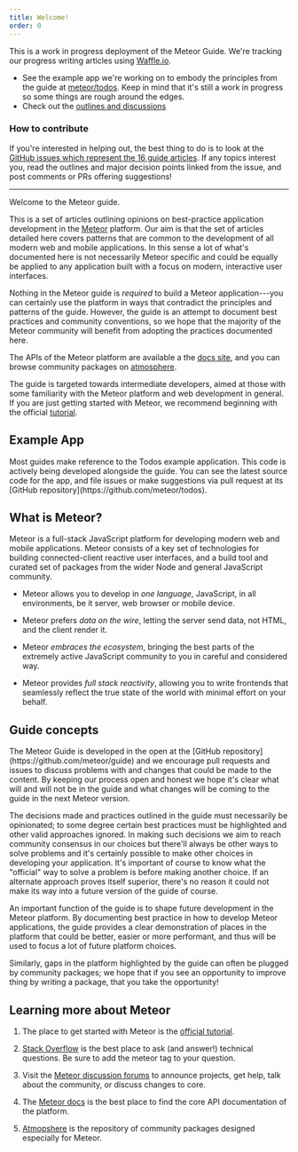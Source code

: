 ```yaml
---
title: Welcome!
order: 0
---
```


This is a work in progress deployment of the Meteor Guide. We're tracking our progress writing articles using [Waffle.io](https://waffle.io/meteor/guide?label=article).

- See the example app we're working on to embody the principles from the guide at [meteor/todos](https://github.com/meteor/todos). Keep in mind that it's still a work in progress so some things are rough around the edges.
- Check out the [outlines and discussions](https://github.com/meteor/guide/labels/article)

### How to contribute

If you're interested in helping out, the best thing to do is to look at the [GitHub issues which represent the 16 guide articles](https://github.com/meteor/guide/labels/article). If any topics interest you, read the outlines and major decision points linked from the issue, and post comments or PRs offering suggestions!

---

Welcome to the Meteor guide.

This is a set of articles outlining opinions on best-practice application development in the [Meteor](https://meteor.com) platform. Our aim is that the set of articles detailed here covers patterns that are common to the development of all modern web and mobile applications. In this sense a lot of what's documented here is not necessarily Meteor specific and could be equally be applied to any application built with a focus on modern, interactive user interfaces.

Nothing in the Meteor guide is *required* to build a Meteor application---you can certainly use the platform in ways that contradict the principles and patterns of the guide. However, the guide is an attempt to document best practices and community conventions, so we hope that the majority of the Meteor community will benefit from adopting the practices documented here.

The APIs of the Meteor platform are available a the [docs site](https://docs.meteor.com), and you can browse community packages on [atmosphere](https://atmospherejs.com).

The guide is targeted towards intermediate developers, aimed at those with some familiarity with the Meteor platform and web development in general. If you are just getting started with Meteor, we recommend beginning with the official [tutorial](https://www.meteor.com/tutorials/blaze/creating-an-app).

<h2 id="example-app">Example App</h2>
Most guides make reference to the Todos example application. This code is actively being developed alongside the guide. You can see the latest source code for the app, and file issues or make suggestions via pull request at its [GitHub repository](https://github.com/meteor/todos).

<h2 id="what-is-meteor">What is Meteor?</h2>

Meteor is a full-stack JavaScript platform for developing modern web and mobile applications. Meteor consists of a key set of technologies for building connected-client reactive user interfaces, and a build tool and curated set of packages from the wider Node and general JavaScript community.

 - Meteor allows you to develop in *one language*, JavaScript, in all environments, be it server, web browser or mobile device.

 - Meteor prefers *data on the wire*, letting the server send data, not HTML, and the client render it.

 - Meteor *embraces the ecosystem*, bringing the best parts of the extremely active JavaScript community to you in careful and considered way.

 - Meteor provides *full stack reactivity*, allowing you to write frontends that seamlessly reflect the true state of the world with minimal effort on your behalf.

<h2 id="guide-concepts">Guide concepts</h2>
The Meteor Guide is developed in the open at the [GitHub repository](https://github.com/meteor/guide) and we encourage pull requests and issues to discuss problems with and changes that could be made to the content. By keeping our process open and honest we hope it's clear what will and will not be in the guide and what changes will be coming to the guide in the next Meteor version.

The decisions made and practices outlined in the guide must necessarily be opinionated; to some degree certain best practices must be highlighted and other valid approaches ignored. In making such decisions we aim to reach community consensus in our choices but there'll always be other ways to solve problems and it's certainly possible to make other choices in developing your application. It's important of course to know what the "official" way to solve a problem is before making another choice. If an alternate approach proves itself superior, there's no reason it could not make its way into a future version of the guide of course.

An important function of the guide is to shape future development in the Meteor platform. By documenting best practice in how to develop Meteor applications, the guide provides a clear demonstration of places in the platform that could be better, easier or more performant, and thus will be used to focus a lot of future platform choices.

Similarly, gaps in the platform highlighted by the guide can often be plugged by community packages; we hope that if you see an opportunity to improve thing by writing a package, that you take the opportunity!

<h2 id="learning-more">Learning more about Meteor</h2>

1. The place to get started with Meteor is the [official tutorial](https://www.meteor.com/tutorials/blaze/creating-an-app).

2. [Stack Overflow](http://stackoverflow.com/questions/tagged/meteor) is the best place to ask (and answer!) technical questions. Be sure to add the meteor tag to your question.

3. Visit the [Meteor discussion forums](https://forums.meteor.com) to announce projects, get help, talk about the community, or discuss changes to core.

4. The [Meteor docs](https://docs.meteor.com) is the best place to find the core API documentation of the platform.
 
5. [Atmopshere](https://atmospherejs.com) is the repository of community packages designed especially for Meteor.